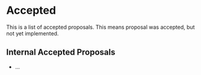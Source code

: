 # Accepted

This is a list of accepted proposals. This means proposal was accepted, but not yet implemented.

## Internal Accepted Proposals

* ...

